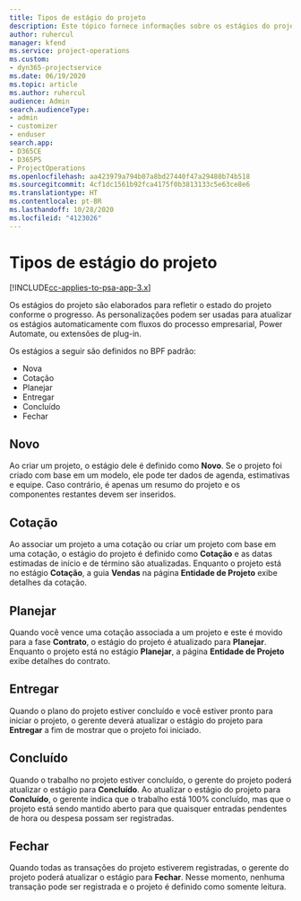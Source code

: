 ```yaml
---
title: Tipos de estágio do projeto
description: Este tópico fornece informações sobre os estágios do projeto.
author: ruhercul
manager: kfend
ms.service: project-operations
ms.custom:
- dyn365-projectservice
ms.date: 06/19/2020
ms.topic: article
ms.author: ruhercul
audience: Admin
search.audienceType:
- admin
- customizer
- enduser
search.app:
- D365CE
- D365PS
- ProjectOperations
ms.openlocfilehash: aa423979a794b07a8bd27440f47a29480b74b518
ms.sourcegitcommit: 4cf1dc1561b92fca4175f0b3813133c5e63ce8e6
ms.translationtype: HT
ms.contentlocale: pt-BR
ms.lasthandoff: 10/28/2020
ms.locfileid: "4123026"
---
```

# <a name="project-stage-types"></a>Tipos de estágio do projeto 

[!INCLUDE[cc-applies-to-psa-app-3.x](../includes/cc-applies-to-psa-app-3x.md)]

Os estágios do projeto são elaborados para refletir o estado do projeto conforme o progresso. As personalizações podem ser usadas para atualizar os estágios automaticamente com fluxos do processo empresarial, Power Automate, ou extensões de plug-in.

Os estágios a seguir são definidos no BPF padrão:

- Nova
- Cotação
- Planejar
- Entregar
- Concluído
- Fechar 

## <a name="new"></a>Novo

Ao criar um projeto, o estágio dele é definido como **Novo**. Se o projeto foi criado com base em um modelo, ele pode ter dados de agenda, estimativas e equipe. Caso contrário, é apenas um resumo do projeto e os componentes restantes devem ser inseridos.

## <a name="quote"></a>Cotação

Ao associar um projeto a uma cotação ou criar um projeto com base em uma cotação, o estágio do projeto é definido como **Cotação** e as datas estimadas de início e de término são atualizadas. Enquanto o projeto está no estágio **Cotação**, a guia **Vendas** na página **Entidade de Projeto** exibe detalhes da cotação.

## <a name="plan"></a>Planejar

Quando você vence uma cotação associada a um projeto e este é movido para a fase **Contrato**, o estágio do projeto é atualizado para **Planejar**. Enquanto o projeto está no estágio **Planejar**, a página **Entidade de Projeto** exibe detalhes do contrato.

## <a name="deliver"></a>Entregar

Quando o plano do projeto estiver concluído e você estiver pronto para iniciar o projeto, o gerente deverá atualizar o estágio do projeto para **Entregar** a fim de mostrar que o projeto foi iniciado.

## <a name="complete"></a>Concluído 

Quando o trabalho no projeto estiver concluído, o gerente do projeto poderá atualizar o estágio para **Concluído**. Ao atualizar o estágio do projeto para **Concluído**, o gerente indica que o trabalho está 100% concluído, mas que o projeto está sendo mantido aberto para que quaisquer entradas pendentes de hora ou despesa possam ser registradas.

## <a name="close"></a>Fechar

Quando todas as transações do projeto estiverem registradas, o gerente do projeto poderá atualizar o estágio para **Fechar**. Nesse momento, nenhuma transação pode ser registrada e o projeto é definido como somente leitura.
